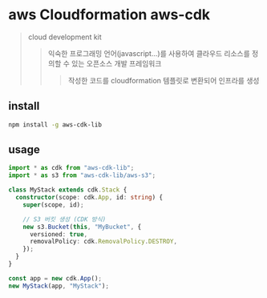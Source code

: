 # aws Cloudformation aws-cdk

> cloud development kit
>
> > 익숙한 프로그래밍 언어(javascript...)를 사용하여 클라우드 리소스를 정의할 수 있는 오픈소스 개발 프레임워크
> >
> > > 작성한 코드를 cloudformation 템플릿로 변환되어 인프라를 생성

## install

```sh
npm install -g aws-cdk-lib
```

## usage

```ts
import * as cdk from "aws-cdk-lib";
import * as s3 from "aws-cdk-lib/aws-s3";

class MyStack extends cdk.Stack {
  constructor(scope: cdk.App, id: string) {
    super(scope, id);

    // S3 버킷 생성 (CDK 방식)
    new s3.Bucket(this, "MyBucket", {
      versioned: true,
      removalPolicy: cdk.RemovalPolicy.DESTROY,
    });
  }
}

const app = new cdk.App();
new MyStack(app, "MyStack");
```
